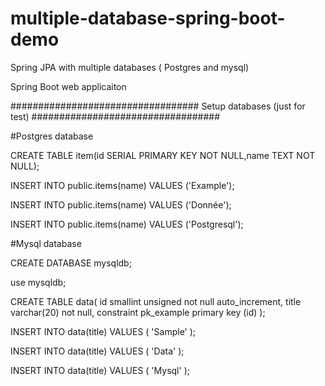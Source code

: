# multiple-database-spring-boot-demo

Spring JPA with multiple databases ( Postgres and mysql) 

Spring Boot web applicaiton

################################## Setup databases (just for test) ##################################

#Postgres database



CREATE TABLE item(id SERIAL PRIMARY KEY NOT NULL,name TEXT    NOT NULL);

INSERT INTO public.items(name) VALUES ('Example');

INSERT INTO public.items(name) VALUES ('Donnée');

INSERT INTO public.items(name) VALUES ('Postgresql');



#Mysql database

CREATE DATABASE mysqldb;

use mysqldb;

CREATE TABLE data( id smallint unsigned not null auto_increment, title varchar(20) not null, constraint pk_example primary key (id) );

INSERT INTO data(title) VALUES ( 'Sample' );

INSERT INTO data(title) VALUES ( 'Data' );

INSERT INTO data(title) VALUES ( 'Mysql' );
